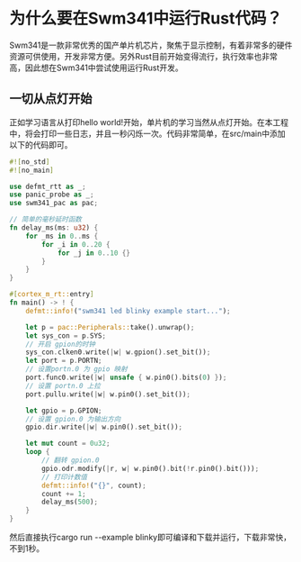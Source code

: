 # 为什么要在Swm341中运行Rust代码？
Swm341是一款非常优秀的国产单片机芯片，聚焦于显示控制，有着非常多的硬件资源可供使用，开发非常方便。另外Rust目前开始变得流行，执行效率也非常高，因此想在Swm341中尝试使用运行Rust开发。


## 一切从点灯开始
正如学习语言从打印hello world!开始，单片机的学习当然从点灯开始。在本工程中，将会打印一些日志，并且一秒闪烁一次。代码非常简单，在src/main中添加以下的代码即可。
```rust
#![no_std]
#![no_main]

use defmt_rtt as _;
use panic_probe as _;
use swm341_pac as pac;

// 简单的毫秒延时函数
fn delay_ms(ms: u32) {
    for _ms in 0..ms {
        for _i in 0..20 {
            for _j in 0..10 {}
        }
    }
}

#[cortex_m_rt::entry]
fn main() -> ! {
    defmt::info!("swm341 led blinky example start...");

    let p = pac::Peripherals::take().unwrap();
    let sys_con = p.SYS;
    // 开启 gpion的时钟
    sys_con.clken0.write(|w| w.gpion().set_bit());
    let port = p.PORTN;
    // 设置portn.0 为 gpio 映射
    port.func0.write(|w| unsafe { w.pin0().bits(0) });
    // 设置 portn.0 上拉
    port.pullu.write(|w| w.pin0().set_bit());

    let gpio = p.GPION;
    // 设置 gpion.0 为输出方向
    gpio.dir.write(|w| w.pin0().set_bit());

    let mut count = 0u32;
    loop {
        // 翻转 gpion.0
        gpio.odr.modify(|r, w| w.pin0().bit(!r.pin0().bit()));
        // 打印计数值
        defmt::info!("{}", count);
        count += 1;
        delay_ms(500);
    }
}
```

然后直接执行cargo run --example blinky即可编译和下载并运行，下载非常快，不到1秒。